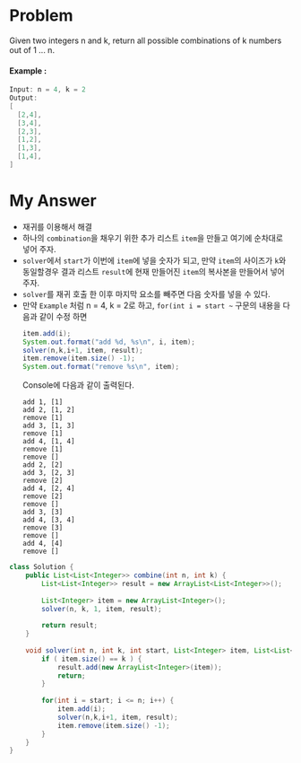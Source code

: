 # Problem

Given two integers n and k, return all possible combinations of k numbers out of 1 ... n.

#### Example :

```swift
Input: n = 4, k = 2
Output:
[
  [2,4],
  [3,4],
  [2,3],
  [1,2],
  [1,3],
  [1,4],
]
```

# My Answer

* 재귀를 이용해서 해결
* 하나의 `combination`을 채우기 위한 추가 리스트 `item`을 만들고 여기에 순차대로 넣어 주자.
* `solver`에서 `start`가 이번에 `item`에 넣을 숫자가 되고, 만약 `item`의 사이즈가 `k`와 동일할경우 결과 리스트 `result`에 현재 만들어진 `item`의 복사본을 만들어서 넣어 주자.
* `solver`를 재귀 호출 한 이후 마지막 요소를 빼주면 다음 숫자를 넣을 수 있다.
* 만약 `Example` 처럼 n = 4, k = 2로 하고, `for(int i = start ~` 구문의 내용을 다음과 같이 수정 하면 
    ```java
    item.add(i);
    System.out.format("add %d, %s\n", i, item);
    solver(n,k,i+1, item, result);
    item.remove(item.size() -1);
    System.out.format("remove %s\n", item);
    ```
    Console에 다음과 같이 출력된다.
    ```
    add 1, [1]
    add 2, [1, 2]
    remove [1]
    add 3, [1, 3]
    remove [1]
    add 4, [1, 4]
    remove [1]
    remove []
    add 2, [2]
    add 3, [2, 3]
    remove [2]
    add 4, [2, 4]
    remove [2]
    remove []
    add 3, [3]
    add 4, [3, 4]
    remove [3]
    remove []
    add 4, [4]
    remove []
    ```
  
```java
class Solution {
    public List<List<Integer>> combine(int n, int k) {
        List<List<Integer>> result = new ArrayList<List<Integer>>();
        
        List<Integer> item = new ArrayList<Integer>();
        solver(n, k, 1, item, result);
            
        return result;
    }
    
    void solver(int n, int k, int start, List<Integer> item, List<List<Integer>> result) {
        if ( item.size() == k ) {
            result.add(new ArrayList<Integer>(item));
            return;
        }
        
        for(int i = start; i <= n; i++) {
            item.add(i);
            solver(n,k,i+1, item, result);
            item.remove(item.size() -1);
        }
    }
}
```

